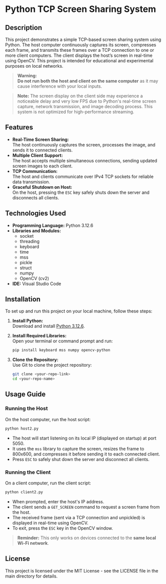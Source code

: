 # Python TCP Screen Sharing System

## Description
This project demonstrates a simple TCP-based screen sharing system using Python. The host computer continuously captures its screen, compresses each frame, and transmits these frames over a TCP connection to one or more client computers. The client displays the host’s screen in real-time using OpenCV. This project is intended for educational and experimental purposes on local networks.

> **Warning:**  
> **Do not run both the host and client on the same computer** as it may cause interference with your local inputs.

>**Note:**
The screen display on the client side may experience a noticeable delay and very low FPS due to Python's real-time screen capture, network transmission, and image decoding process. This system is not optimized for high-performance streaming.

## Features
- **Real-Time Screen Sharing:**  
  The host continuously captures the screen, processes the image, and sends it to connected clients.
- **Multiple Client Support:**  
  The host accepts multiple simultaneous connections, sending updated screen images to each client.
- **TCP Communication:**  
  The host and clients communicate over IPv4 TCP sockets for reliable data transmission.
- **Graceful Shutdown on Host:**  
  On the host, pressing the `ESC` key safely shuts down the server and disconnects all clients.

## Technologies Used
- **Programming Language:** Python 3.12.6
- **Libraries and Modules:**
  - socket
  - threading
  - keyboard
  - time
  - mss
  - pickle
  - struct
  - numpy
  - OpenCV (cv2)
- **IDE:** Visual Studio Code

## Installation
To set up and run this project on your local machine, follow these steps:

1. **Install Python:**  
   Download and install [Python 3.12.6](https://www.python.org/downloads/).

2. **Install Required Libraries:**  
   Open your terminal or command prompt and run:
   ```bash
   pip install keyboard mss numpy opencv-python
   ```

3. **Clone the Repository:**  
   Use Git to clone the project repository:
   ```bash
   git clone <your-repo-link>
   cd <your-repo-name>
   ```

## Usage Guide

### Running the Host
On the host computer, run the host script:
```bash
python host2.py
```
- The host will start listening on its local IP (displayed on startup) at port 5050.
- It uses the `mss` library to capture the screen, resizes the frame to 800x600, and compresses it before sending it to each connected client.
- Press `ESC` to safely shut down the server and disconnect all clients.

### Running the Client
On a client computer, run the client script:
```bash
python client2.py
```
- When prompted, enter the host's IP address.
- The client sends a `GET_SCREEN` command to request a screen frame from the host.
- The received frame (sent via a TCP connection and unpickled) is displayed in real-time using OpenCV.
- To exit, press the `ESC` key in the OpenCV window.

> **Reminder:** This only works on devices connected to the **same local Wi-Fi network**.

## License
This project is licensed under the MIT License - see the LICENSE file in the main directory for details.
